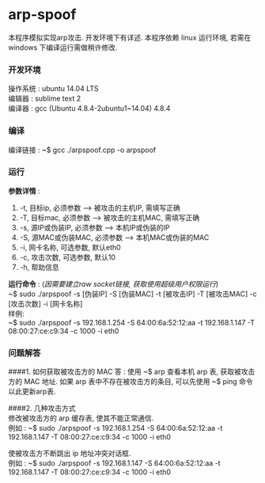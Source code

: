# arp-spoof

本程序模拟实现arp攻击. 开发环境下有详述. 本程序依赖 linux 运行环境, 若需在 windows 下编译运行需做稍许修改.

### 开发环境
操作系统 : ubuntu 14.04 LTS   
编辑器 : sublime text 2   
编译器 : gcc (Ubuntu 4.8.4-2ubuntu1~14.04) 4.8.4   

### 编译
编译链接 : ~$ gcc ./arpspoof.cpp -o arpspoof

### 运行
**参数详情** :   
1. -t,   目标ip, 必须参数 --> 被攻击的主机IP, 需填写正确   
2. -T,   目标mac, 必须参数 --> 被攻击的主机MAC, 需填写正确  
3. -s,   源IP或伪装IP, 必须参数 --> 本机IP或伪装的IP  
4. -S,   源MAC或伪装MAC, 必须参数 --> 本机MAC或伪装的MAC  
5. -i,   网卡名称, 可选参数, 默认eth0  
6. -c,   攻击次数, 可选参数, 默认10  
7. -h,   帮助信息    
  
**运行命令** : (*因需要建立raw socket链接, 获取使用超级用户权限运行*)   
~$ sudo ./arpspoof -s [伪装IP] -S [伪装MAC] -t [被攻击IP] -T [被攻击MAC] -c [攻击次数] -i [网卡名称]   
样例:   
~$ sudo ./arpspoof -s 192.168.1.254 -S 64:00:6a:52:12:aa -t 192.168.1.147 -T 08:00:27:ce:c9:34 -c 1000 -i eth0

### 问题解答
####1. 如何获取被攻击方的 MAC
答 : 使用 ~$ arp 查看本机 arp 表, 获取被攻击方的 MAC 地址. 如果 arp 表中不存在被攻击方的条目, 可以先使用 ~$ ping 命令以此更新arp表.

####2. 几种攻击方式   
修改被攻击方的 arp 缓存表, 使其不能正常通信.   
例如 : ~$ sudo ./arpspoof -s 192.168.1.254 -S 64:00:6a:52:12:aa -t 192.168.1.147 -T 08:00:27:ce:c9:34 -c 1000 -i eth0

使被攻击方不断跳出 ip 地址冲突对话框.   
例如 : ~$ sudo ./arpspoof -s 192.168.1.147 -S 64:00:6a:52:12:aa -t 192.168.1.147 -T 08:00:27:ce:c9:34 -c 1000 -i eth0